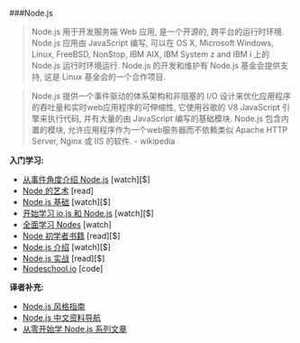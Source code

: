 ###Node.js

>Node.js 用于开发服务端 Web 应用, 是一个开源的, 跨平台的运行时环境. Node.js 应用由 JavaScript 编写, 可以在 OS X, Microsoft Windows, Linux, FreeBSD, NonStop, IBM AIX, IBM System z and IBM i 上的 Node.js 运行时环境运行. Node.js 的开发和维护有 Node.js 基金会提供支持, 这是 Linux 基金会的一个合作项目. 

>Node.js 提供一个事件驱动的体系架构和非阻塞的 I/O 设计来优化应用程序的吞吐量和实时web应用程序的可伸缩性, 它使用谷歌的 V8 JavaScript 引擎来执行代码, 并有大量的由 JavaScript 编写的基础模块. Node.js 包含内置的模块, 允许应用程序作为一个web服务器而不依赖类似  Apache HTTP Server, Nginx 或 IIS 的软件. - wikipedia

**入门学习:**

* [从事件角度介绍 Node.js](https://www.eventedmind.com/classes/introduction-to-node-js-4c0326de) [watch][$]
* [Node 的艺术](https://github.com/maxogden/art-of-node#the-art-of-node) [read]
* [Node.js 基础](http://teamtreehouse.com/library/nodejs-basics) [watch][$]
* [开始学习 io.js 和 Node.js](http://www.pluralsight.com/courses/running-node-applications-io-js) [watch][$]
* [全面学习 Nodes](https://learnallthenodes.com/episodes/1-what-is-nodejs) [watch]
* [Node 初学者书籍](https://leanpub.com/nodebeginner) [read][$]
* [Node.js 介绍](http://www.pluralsight.com/courses/node-intro) [watch][$]
* [Node.js 实战](https://www.manning.com/books/node-js-in-practice#downloads) [read][$]
* [Nodeschool.io](http://nodeschool.io/) [code]

**译者补充:**

* [Node.js 风格指南](https://github.com/dwqs/node-style-guide) 
* [Node.js 中文资料导航](https://github.com/youyudehexie/node123)
* [从零开始学 Node.js 系列文章](http://blog.fens.me/series-nodejs/)
